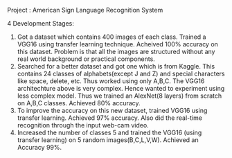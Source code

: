 Project : American Sign Language Recognition System

4 Development Stages:
1.  Got a dataset which contains 400 images of each class. Trained a VGG16 using transfer learning technique.
	Acheived 100% accuracy on this dataset. Problem is that all the images are structured without any
	real world background or practical components.
2.  Searched for a better dataset and got one which is from Kaggle. This contains 24 classes of
	alphabets(except J and Z) and special characters like space, delete, etc. Thus worked using only A,B,C.
	The VGG16 architechture above is very complex. Hence wanted to experiment using less complex model.
	Thus we trained an AlexNet(8 layers) from scratch on A,B,C classes. Achieved 80% accuracy.
3.  To improve the accuracy on this new dataset, trained VGG16 using transfer learning. Achieved 97% accuracy.
	Also did the real-time recognition through the input web-cam video.
4.  Increased the number of classes 5 and trained the VGG16 (using transfer learning) on 5 random images(B,C,L,V,W). 
	Achieved an Accuracy 99%.

